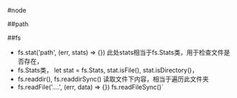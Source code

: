 #node

##path

##fs
- fs.stat('path', (err, stats) => {}) 此处stats相当于fs.Stats类，用于检查文件是否存在，
- fs.Stats类， let stat = fs.Stats, stat.isFile(), stat.isDirectory()，
- fs.readdir(), fs.readdirSync() 读取文件下内容，相当于遍历此文件夹
- fs.readFile('....', (err, data) => {}) fs.readFileSync()`